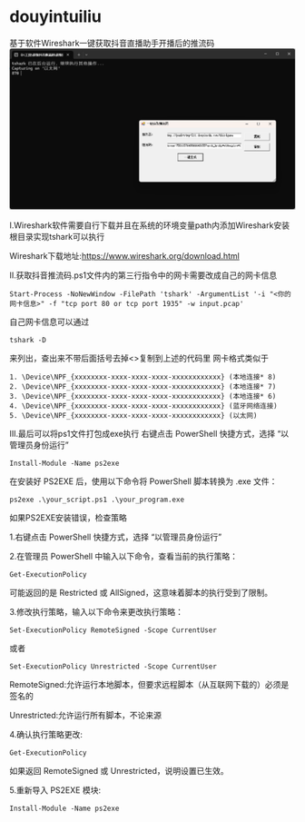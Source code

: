 # douyintuiliu
基于软件Wireshark一键获取抖音直播助手开播后的推流码
![示例图片](/1.png)

Ⅰ.Wireshark软件需要自行下载并且在系统的环境变量path内添加Wireshark安装根目录实现tshark可以执行

Wireshark下载地址:https://www.wireshark.org/download.html

Ⅱ.获取抖音推流码.ps1文件内的第三行指令中的网卡需要改成自己的网卡信息

    Start-Process -NoNewWindow -FilePath 'tshark' -ArgumentList '-i "<你的网卡信息>" -f "tcp port 80 or tcp port 1935" -w input.pcap'

自己网卡信息可以通过
    
    tshark -D
来列出，查出来不带后面括号去掉<>复制到上述的代码里
    网卡格式类似于
    
    1. \Device\NPF_{xxxxxxxx-xxxx-xxxx-xxxx-xxxxxxxxxxxx} (本地连接* 8)
    2. \Device\NPF_{xxxxxxxx-xxxx-xxxx-xxxx-xxxxxxxxxxxx} (本地连接* 7)
    3. \Device\NPF_{xxxxxxxx-xxxx-xxxx-xxxx-xxxxxxxxxxxx} (本地连接* 6)
    4. \Device\NPF_{xxxxxxxx-xxxx-xxxx-xxxx-xxxxxxxxxxxx} (蓝牙网络连接)
    5. \Device\NPF_{xxxxxxxx-xxxx-xxxx-xxxx-xxxxxxxxxxxx} (以太网)

Ⅲ.最后可以将ps1文件打包成exe执行
    右键点击 PowerShell 快捷方式，选择 “以管理员身份运行”
    
    Install-Module -Name ps2exe

在安装好 PS2EXE 后，使用以下命令将 PowerShell 脚本转换为 .exe 文件：

    ps2exe .\your_script.ps1 .\your_program.exe
    
如果PS2EXE安装错误，检查策略

1.右键点击 PowerShell 快捷方式，选择 “以管理员身份运行”

2.在管理员 PowerShell 中输入以下命令，查看当前的执行策略：

    Get-ExecutionPolicy
可能返回的是 Restricted 或 AllSigned，这意味着脚本的执行受到了限制。

3.修改执行策略，输入以下命令来更改执行策略：
    
    Set-ExecutionPolicy RemoteSigned -Scope CurrentUser 
或者
    
    Set-ExecutionPolicy Unrestricted -Scope CurrentUser

RemoteSigned:允许运行本地脚本，但要求远程脚本（从互联网下载的）必须是签名的

Unrestricted:允许运行所有脚本，不论来源

4.确认执行策略更改:
    
    Get-ExecutionPolicy
如果返回 RemoteSigned 或 Unrestricted，说明设置已生效。

5.重新导入 PS2EXE 模块:
    
    Install-Module -Name ps2exe
